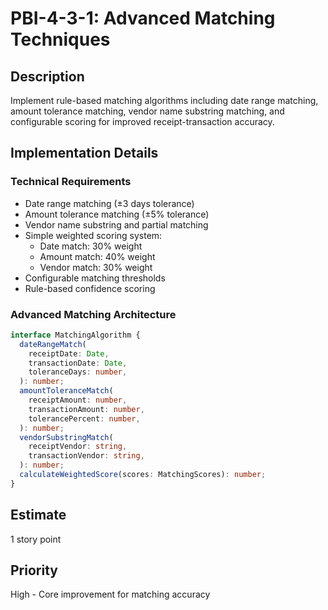 # PBI-4-3-1: Advanced Matching Techniques

## Description

Implement rule-based matching algorithms including date range matching, amount tolerance matching,
vendor name substring matching, and configurable scoring for improved receipt-transaction accuracy.

## Implementation Details

### Technical Requirements

- Date range matching (±3 days tolerance)
- Amount tolerance matching (±5% tolerance)
- Vendor name substring and partial matching
- Simple weighted scoring system:
  - Date match: 30% weight
  - Amount match: 40% weight  
  - Vendor match: 30% weight
- Configurable matching thresholds
- Rule-based confidence scoring

### Advanced Matching Architecture

```typescript
interface MatchingAlgorithm {
  dateRangeMatch(
    receiptDate: Date,
    transactionDate: Date,
    toleranceDays: number,
  ): number;
  amountToleranceMatch(
    receiptAmount: number,
    transactionAmount: number,
    tolerancePercent: number,
  ): number;
  vendorSubstringMatch(
    receiptVendor: string,
    transactionVendor: string,
  ): number;
  calculateWeightedScore(scores: MatchingScores): number;
}
```

## Estimate

1 story point

## Priority

High - Core improvement for matching accuracy
